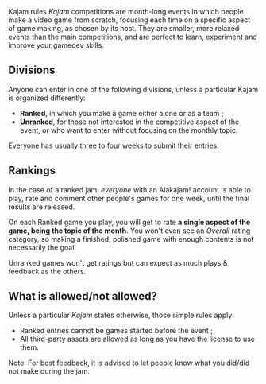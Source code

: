 Kajam rules
*Kajam* competitions are month-long events in which people make a video game from scratch, focusing each time on a specific aspect of game making, as chosen by its host. They are smaller, more relaxed events than the main competitions, and are perfect to learn, experiment and improve your gamedev skills.

## Divisions

Anyone can enter in one of the following divisions, unless a particular Kajam is organized differently:

* **Ranked**, in which you make a game either alone or as a team ;
* **Unranked**, for those not interested in the competitive aspect of the event, or who want to enter without focusing on the monthly topic.

Everyone has usually three to four weeks to submit their entries.

## Rankings

In the case of a ranked jam, *everyone* with an Alakajam! account is able to play, rate and comment other people's games for one week, until the final results are released.

On each Ranked game you play, you will get to rate **a single aspect of the game, being the topic of the month**. You won't even see an *Overall* rating category, so making a finished, polished game with enough contents is not necessarily the goal!

Unranked games won't get ratings but can expect as much plays & feedback as the others.

## What is allowed/not allowed?

Unless a particular *Kajam* states otherwise, those simple rules apply:

* Ranked entries cannot be games started before the event ;
* All third-party assets are allowed as long as you have the license to use them.

Note: For best feedback, it is advised to let people know what you did/did not make during the jam.
